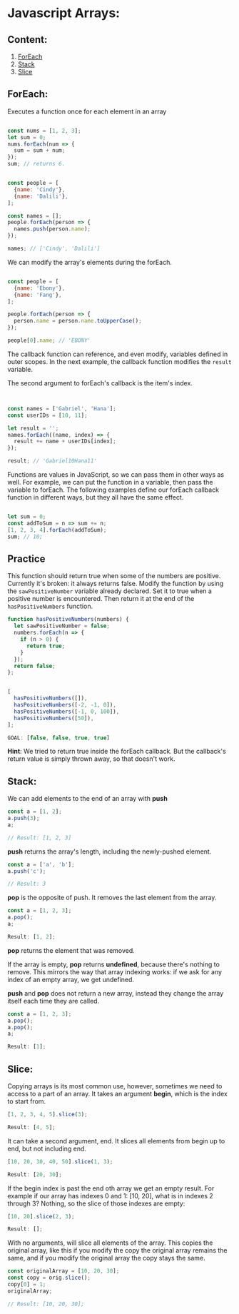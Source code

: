 # Javascript Arrays:

## Content: 

1. [ForEach](#forEach)
2. [Stack](##Stack)
3. [Slice](##Slice)

## ForEach: 

Executes a function once for each element in an array

```javascript

const nums = [1, 2, 3];
let sum = 0;
nums.forEach(num => {
  sum = sum + num;
});
sum; // returns 6.
```

```javascript

const people = [
  {name: 'Cindy'},
  {name: 'Dalili'},
];

const names = [];
people.forEach(person => {
  names.push(person.name);
});

names; // ['Cindy', 'Dalili']
```

We can modify the array's elements during the forEach.

```javascript

const people = [
  {name: 'Ebony'},
  {name: 'Fang'},
];

people.forEach(person => {
  person.name = person.name.toUpperCase();
});

people[0].name; // 'EBONY'
```

The callback function can reference, and even modify, variables defined in outer scopes. In the next example, the callback function modifies the `result` variable.

The second argument to forEach's callback is the item's index.

```javascript


const names = ['Gabriel', 'Hana'];
const userIDs = [10, 11];

let result = '';
names.forEach((name, index) => {
  result += name + userIDs[index];
});

result; // 'Gabriel10Hana11'
```

Functions are values in JavaScript, so we can pass them in other ways as well.
For example, we can put the function in a variable, then pass the variable to forEach. 
The following examples define our forEach callback function in different ways, but they all have the same effect.

```javascript

let sum = 0;
const addToSum = n => sum += n;
[1, 2, 3, 4].forEach(addToSum);
sum; // 10;
```

## Practice
This function should return true when some of the numbers are positive. Currently it's broken: it always returns false. 
Modify the function by using the `sawPositiveNumber` variable already declared. Set it to true when a positive number is encountered. Then return it at the end of the `hasPositiveNumbers` function.

```javascript
function hasPositiveNumbers(numbers) {
  let sawPositiveNumber = false;
  numbers.forEach(n => {
    if (n > 0) {
      return true;
    }
  });
  return false;
};


[
  hasPositiveNumbers([]),
  hasPositiveNumbers([-2, -1, 0]),
  hasPositiveNumbers([-1, 0, 100]),
  hasPositiveNumbers([50]),
];

GOAL: [false, false, true, true]

```



**Hint**: We tried to return true inside the forEach callback. But the callback's return value is simply thrown away, so that doesn't work.



## Stack: 

We can add elements to the end of an array with **push**

```javascript
const a = [1, 2];
a.push(3);
a;

// Result: [1, 2, 3]
```

**push** returns the array's length, including the newly-pushed element.

```javascript
const a = ['a', 'b'];
a.push('c');

// Result: 3
```

**pop** is the opposite of push. It removes the last element from the array.

```javascript
const a = [1, 2, 3];
a.pop();
a;

Result: [1, 2];
```

**pop** returns the element that was removed.

If the array is empty, **pop** returns **undefined**, because there's nothing to remove. This mirrors the way that array indexing works: if we ask for any index of an empty array, we get undefined.

**push** and **pop** does not return a new array, instead they change the array itself each time they are called.

```javascript
const a = [1, 2, 3];
a.pop();
a.pop();
a;

Result: [1];
```

## Slice: 
Copying arrays is its most common use, however, sometimes we need to access to a part of an array. It takes an argument **begin**, which is the index to start from.

```javascript
[1, 2, 3, 4, 5].slice(3);

Result: [4, 5];
```

It can take a second argument, end. It slices all elements from begin up to end, but not including end.

```javascript
[10, 20, 30, 40, 50].slice(1, 3);

Result: [20, 30];
```

If the begin index is past the end oth array we get an empty result. 
For example if our array has indexes 0 and 1: [10, 20], what is in indexes 2 through 3? Nothing, so the slice of those indexes are empty:

```javascript
[10, 20].slice(2, 3);

Result: [];
```

With no arguments, will slice all elements of the array. This copies the original array, like this if you modify the copy the original array remains the same, and if you modify the original array the copy stays the same.

```javascript
const originalArray = [10, 20, 30];
const copy = orig.slice();
copy[0] = 1;
originalArray;

// Result: [10, 20, 30];
```

